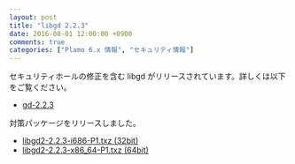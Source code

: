 ```yaml
---
layout: post
title: "libgd 2.2.3"
date: 2016-08-01 12:00:00 +0900
comments: true
categories: ["Plamo 6.x 情報", "セキュリティ情報"]
---
```


セキュリティホールの修正を含む libgd がリリースされています。詳しくは以下をご覧ください。

* [gd-2.2.3](https://github.com/libgd/libgd/releases/tag/gd-2.2.3)

対策パッケージをリリースしました。

* [libgd2-2.2.3-i686-P1.txz (32bit)](ftp://plamo.linet.gr.jp/pub/Plamo-6.x/x86/plamo/04_xapps/libgd2-2.2.3-i686-P1.txz)
* [libgd2-2.2.3-x86_64-P1.txz (64bit)](ftp://plamo.linet.gr.jp/pub/Plamo-6.x/x86_64/plamo/04_xapps/libgd2-2.2.3-x86_64-P1.txz)
